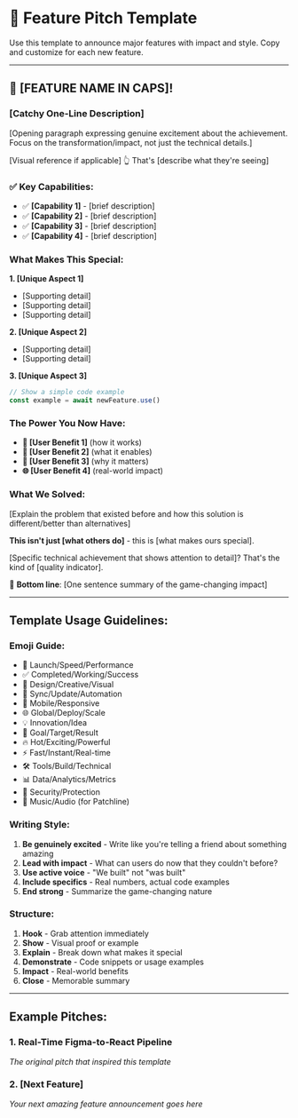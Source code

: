 # 🚀 Feature Pitch Template

Use this template to announce major features with impact and style. Copy and customize for each new feature.

---

## 🚀 **[FEATURE NAME IN CAPS]!**

### **[Catchy One-Line Description]** 

[Opening paragraph expressing genuine excitement about the achievement. Focus on the transformation/impact, not just the technical details.]

[Visual reference if applicable] 👆 That's [describe what they're seeing]

### **✅ Key Capabilities:**
- ✅ **[Capability 1]** - [brief description]
- ✅ **[Capability 2]** - [brief description]
- ✅ **[Capability 3]** - [brief description]
- ✅ **[Capability 4]** - [brief description]

### **What Makes This Special:**

**1. [Unique Aspect 1]** 
   - [Supporting detail]
   - [Supporting detail]
   - [Supporting detail]

**2. [Unique Aspect 2]**
   - [Supporting detail]
   - [Supporting detail]

**3. [Unique Aspect 3]**
   ```typescript
   // Show a simple code example
   const example = await newFeature.use()
   ```

### **The Power You Now Have:**

- **🎨 [User Benefit 1]** (how it works)
- **🔄 [User Benefit 2]** (what it enables)
- **📱 [User Benefit 3]** (why it matters)
- **🌐 [User Benefit 4]** (real-world impact)

### **What We Solved:**

[Explain the problem that existed before and how this solution is different/better than alternatives]

**This isn't just [what others do]** - this is [what makes ours special].

[Specific technical achievement that shows attention to detail]? That's the kind of [quality indicator].

🎯 **Bottom line**: [One sentence summary of the game-changing impact]

---

## Template Usage Guidelines:

### Emoji Guide:
- 🚀 Launch/Speed/Performance
- ✅ Completed/Working/Success  
- 🎨 Design/Creative/Visual
- 🔄 Sync/Update/Automation
- 📱 Mobile/Responsive
- 🌐 Global/Deploy/Scale
- 💡 Innovation/Idea
- 🎯 Goal/Target/Result
- 🔥 Hot/Exciting/Powerful
- ⚡ Fast/Instant/Real-time
- 🛠️ Tools/Build/Technical
- 📊 Data/Analytics/Metrics
- 🔐 Security/Protection
- 🎵 Music/Audio (for Patchline)

### Writing Style:
1. **Be genuinely excited** - Write like you're telling a friend about something amazing
2. **Lead with impact** - What can users do now that they couldn't before?
3. **Use active voice** - "We built" not "was built"
4. **Include specifics** - Real numbers, actual code examples
5. **End strong** - Summarize the game-changing nature

### Structure:
1. **Hook** - Grab attention immediately
2. **Show** - Visual proof or example
3. **Explain** - Break down what makes it special
4. **Demonstrate** - Code snippets or usage examples
5. **Impact** - Real-world benefits
6. **Close** - Memorable summary

---

## Example Pitches:

### 1. Real-Time Figma-to-React Pipeline
*The original pitch that inspired this template*

### 2. [Next Feature]
*Your next amazing feature announcement goes here* 